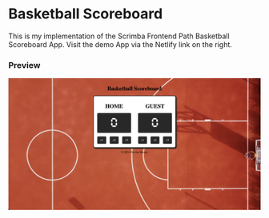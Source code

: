 # Basketball Scoreboard
This is my implementation of the Scrimba Frontend Path Basketball Scoreboard App. Visit the demo App via the Netlify link on the right.

### Preview
![Screenshot of the Basketball Scoreboard Application.](https://github.com/nicolasmesser/basketball-scoreboard/blob/main/img/basketballScoreboardScreenshot.png)
